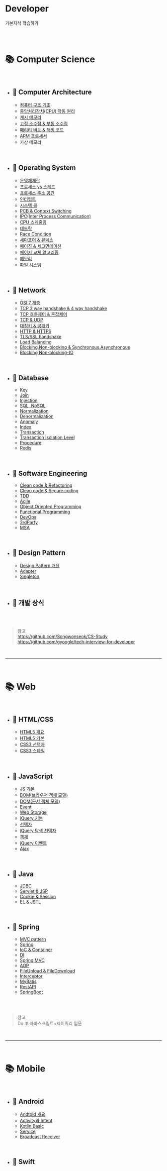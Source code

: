 # Developer

기본지식 학습하기

<br>

<br>

# 📚 Computer Science

<br>

- ## 📌 Computer Architecture

  - [컴퓨터 구조 기초](/CS/CA/%EC%BB%B4%ED%93%A8%ED%84%B0%EA%B5%AC%EC%A1%B0%EA%B8%B0%EC%B4%88.md)
    <!-- 메모리구조 -->
  - [중앙처리장치(CPU) 작동 원리](/CS/CA/%EC%A4%91%EC%95%99%EC%B2%98%EB%A6%AC%EC%9E%A5%EC%B9%98%EC%9E%91%EB%8F%99%EC%9B%90%EB%A6%AC.md)
  - [캐시 메모리](/CS/CA/%EC%BA%90%EC%8B%9C%EB%A9%94%EB%AA%A8%EB%A6%AC.md)
  - [고정 소수점 & 부동 소수점](/CS/CA/%EA%B3%A0%EC%A0%95%EC%86%8C%EC%88%98%EC%A0%90_%EB%B6%80%EB%8F%99%EC%86%8C%EC%88%98%EC%A0%90.md)
  - [패리티 비트 & 해밍 코드](/CS/CA/%ED%8C%A8%EB%A6%AC%ED%8B%B0%EB%B9%84%ED%8A%B8_%ED%95%B4%EB%B0%8D%EC%BD%94%EB%93%9C.md)
  - [ARM 프로세서](/CS/CA/ARM%ED%94%84%EB%A1%9C%EC%84%B8%EC%84%9C.md)
  - 가상 메모리

<br>

- ## 📌 Operating System

  - [운영체제란](CS/OS/운영체제란.md)
  - [프로세스 vs 스레드](CS/OS/프로세스스레드.md)
  - [프로세스 주소 공간](CS/OS/프로세스주소공간.md)
  - [인터럽트](CS/OS/인터럽트.md)
  - [시스템 콜](CS/OS/시스템콜.md)
  - [PCB & Context Switching](CS/OS/PCB&CS.md)
  - [IPC(Inter Process Communication)](CS/OS/IPC.md)
  - [CPU 스케줄링](CS/OS/CPU스케줄링.md)
  - [데드락](CS/OS/DeadLock&Starvation.md)
  - [Race Condition](CS/OS/RaceCondition.md)
  - [세마포어 & 뮤텍스](CS/OS/Semaphor&Mutex.md)
  - [페이징 & 세그먼테이션](CS/OS/PagingSegmentation.md)
  - [페이지 교체 알고리즘](CS/OS/PageReplacementAlgorithm.md)
  - [메모리](CS/OS/Memory.md)
  - [파일 시스템](CS/OS/FileSystem.md)

<br>

- ## 📌 Network

  - [OSI 7 계층](CS/Network/OSI7.md)
  - [TCP 3 way handshake & 4 way handshake](CS/Network/TCPhandshake.md)
  - [TCP 흐름제어 & 혼잡제어](CS/Network/TCPIPControl.md)
  - [TCP & UDP](CS/Network/UDP.md)
  - [대칭키 & 공개키](CS/Network/대칭키공개키.md)
  - [HTTP & HTTPS](CS/Network/HTTP&HTTPS.md)
  - [TLS/SSL handshake](CS/Network/TSL&SSL.md)
  - [Load Balancing](CS/Network/LoadBalancing.md)
  - [Blocking,Non-blocking & Synchronous,Asynchronous](CS/Network/Blocking&NonBlocking.md)
  - [Blocking,Non-blocking-IO](CS/Network/Blocking&NonBlickingIO.md)

<!-- <br>
- ## 📌 Artificial Intelligence
  - [인공지능 기초](AI/AI기초.md)
<br> -->

<br>

- ## 📌 Database

  - [Key](CS/DB/Key.md)
  - [Join](CS/DB/Join.md)
  - [Injection](CS/DB/Injection.md)
  - [SQL, NoSQL](CS/DB/SqlNoSql.md)
  - [Normalization](CS/DB/Normalization.md)
  - [Denormalization](CS/DB/Denormalization.md)
  - [Anomaly](CS/DB/Anomaly.md)
  - [Index](CS/DB/Index.md)
  - [Transaction](CS/DB/Transaction.md)
  - [Transaction Isolation Level](CS/DB/TransactionIsolationLevel.md)
  - [Procedure](CS/DB/StoredProcedure.md)
  - [Redis](CS/DB/Redis.md)

<br>

- ## 📌 Software Engineering

  - [Clean code & Refactoring](CS/SWEngineering/CleancodingRefactoring.md)
  - [Clean code & Secure coding](CS/SWEngineering/CleancodingSecurecoding.md)
  - [TDD](CS/SWEngineering/TDD.md)
  - [Agile](CS/SWEngineering/Agile.md)
  - [Object Oriented Programming](CS/SWEngineering/OOP.md)
  - [Functional Programming](CS/SWEngineering/FP.md)
  - [DevOps](CS/SWEngineering/DevOps.md)
  - [3rdParty](CS/SWEngineering/3rdParty.md)
  - [MSA](CS/SWEngineering/MSA.md)

<br>

- ## 📌 Design Pattern

  - [Design Pattern 개요](CS/Design%20pattern/DesignPattern.md)
  - [Adapter](CS/Design%20pattern/Adapter.md)
  - [Singleton](CS/Design%20pattern/Singleton.md)

<br>

- ## 📌 개발 상식

<br>

<br>

> 참고  
> https://github.com/Songwonseok/CS-Study  
> https://github.com/gyoogle/tech-interview-for-developer

<br>

---

<br>

# 📚 Web

<br>

- ## 📌 HTML/CSS

  - [HTML5 개요](https://github.com/Talia2019/Web/blob/main/HTML_CSS/HTML5%20%EA%B0%9C%EC%9A%94.md)
  - [HTML5 기본](https://github.com/Talia2019/Web/blob/main/HTML_CSS/HTML5%20%EA%B8%B0%EB%B3%B8.md)
  - [CSS3 선택자](https://github.com/Talia2019/Web/blob/main/HTML_CSS/CSS3%20%EC%84%A0%ED%83%9D%EC%9E%90.md)
  - [CSS3 스타일](https://github.com/Talia2019/Web/blob/main/HTML_CSS/CSS3%20%EC%8A%A4%ED%83%80%EC%9D%BC.md)

<br>

- ## 📌 JavaScript

  - [JS 기본](https://github.com/Talia2019/Web/blob/main/JS/JS%20%EA%B8%B0%EB%B3%B8.md)
  - [BOM(브라우저 객체 모델)](https://github.com/Talia2019/Web/blob/main/JS/BOM%20%EB%B8%8C%EB%9D%BC%EC%9A%B0%EC%A0%80%20%EA%B0%9D%EC%B2%B4%20%EB%AA%A8%EB%8D%B8.md)
  - [DOM(문서 객체 모델)](https://github.com/Talia2019/Web/blob/main/JS/DOM%20%EB%AC%B8%EC%84%9C%EA%B0%9D%EC%B2%B4%EB%AA%A8%EB%8D%B8.md)
  - [Event](https://github.com/Talia2019/Web/blob/main/JS/Event.md)
  - [Web Storage](https://github.com/Talia2019/Web/blob/main/JS/WebStorage.md)
  - [jQuery 기본](https://github.com/Talia2019/Web/blob/main/JS/jQuery%EA%B8%B0%EB%B3%B8.md)
  - [선택자](https://github.com/Talia2019/Web/blob/main/JS/%EC%84%A0%ED%83%9D%EC%9E%90.md)
  - [jQuery 탐색 선택자](https://github.com/Talia2019/Web/blob/main/JS/jQuery%ED%83%90%EC%83%89%EC%84%A0%ED%83%9D%EC%9E%90.md)
  - [객체](https://github.com/Talia2019/Web/blob/main/JS/%EA%B0%9D%EC%B2%B4.md)
  - [jQuery 이벤트](https://github.com/Talia2019/Web/blob/main/JS/jQuery%EC%9D%B4%EB%B2%A4%ED%8A%B8.md)
  <!-- - [애니메이션](https://github.com/Talia2019/Web/blob/main/JS/%EC%95%A0%EB%8B%88%EB%A9%94%EC%9D%B4%EC%85%98.md) -->
  - [Ajax](JS/Ajax.md)

<br>

- ## 📌 Java

  - [JDBC](Java/JDBC.md)
  - [Servlet & JSP](Java/Servlet&JSP.md)
  - [Cookie & Session](Java/Cookie&Session.md)
  - [EL & JSTL](Java/EL&JSTL.md)

<br>

- ## 📌 Spring

  - [MVC pattern](Spring/MVC.md)
  - [Spring](Spring/Spring.md)
  - [IoC & Container](Spring/IoC.md)
  - [DI](Spring/DI.md)
  - [Spring MVC](Spring/SpringMVC.md)
  - [AOP](Spring/AOP.md)
  - [FileUpload & FileDownload](#)
  - [Interceptor](Spring/Interceptor.md)
  - [MyBatis](Spring/MyBatis.md)
  - [RestAPI](Spring/RestAPI.md)
  - [SpringBoot](Spring/SpringBoot.md)

<br>

<br>

> 참고  
> Do It! 자바스크립트+제이쿼리 입문

<br>

---

<br>

# 📚 Mobile

<br>

- ## 📌 Android

  - [Andtoid 개요](Mobile/Android/Android개요.md)
  - [Activity와 Intent](Mobile/Android/Activity와Intent.md)
  - [Kotlin Basic](Mobile/Android/KotlinBasic.md)
  - [Service](Mobile/Android//Service.md)
  - [Broadcast Receiver](Mobile/Android/BroadcastReceiver.md)

<br>

- ## 📌 Swift
